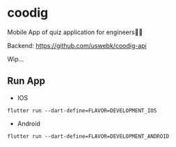 # coodig

Mobile App of quiz application for engineers🧑‍💻

Backend: https://github.com/uswebk/coodig-api

Wip...

## Run App
* IOS
```
flutter run --dart-define=FLAVOR=DEVELOPMENT_IOS
```

* Android
```
flutter run --dart-define=FLAVOR=DEVELOPMENT_ANDROID
```
